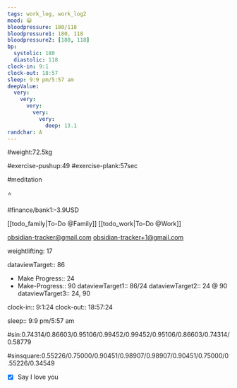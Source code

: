 ```yaml
---
tags: work_log, work_log2
mood: 😀
bloodpressure: 180/118
bloodpressure1: 180, 118
bloodpressure2: [180, 118]
bp:
  systolic: 180
  diastolic: 118
clock-in: 9:1
clock-out: 18:57
sleep: 9:9 pm/5:57 am
deepValue:
  very:
    very:
      very:
        very:
          very:
            deep: 13.1
randchar: A
---
```


#weight:72.5kg

#exercise-pushup:49
#exercise-plank:57sec

#meditation

⭐

#finance/bank1:-3.9USD

[[todo_family|To-Do @Family]]
[[todo_work|To-Do @Work]]

obsidian-tracker@gmail.com
obsidian-tracker+1@gmail.com

weightlifting: 17

dataviewTarget:: 86

- Make Progress:: 24
- Make-Progress:: 90
  dataviewTarget1:: 86/24
  dataviewTarget2:: 24 @ 90
  dataviewTarget3:: 24, 90

clock-in:: 9:1:24
clock-out:: 18:57:24

sleep:: 9:9 pm/5:57 am

#sin:0.74314/0.86603/0.95106/0.99452/0.99452/0.95106/0.86603/0.74314/0.58779

#sinsquare:0.55226/0.75000/0.90451/0.98907/0.98907/0.90451/0.75000/0.55226/0.34549

- [x] Say I love you
